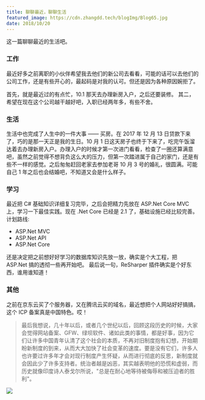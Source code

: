 ```yaml
---
title: 聊聊最近，聊聊生活
featured_image: https://cdn.zhangdd.tech/blogImg/Blog65.jpg
date: 2018/10/20
---
```


这一篇聊聊最近的生活吧。

### 工作
最近好多之前离职的小伙伴希望我去他们的新公司去看看，可能的话可以去他们的公司工作，还是有些开心的，最起码是对我的认可。但还是因为各种原因婉拒了。

首先，就是最近过的有点忙，10.1 那天去办理新房入户，之后还要装修。
其二，希望在现在这个公司越干越好吧，入职已经两年多，有些不舍。

### 生活
生活中也完成了人生中的一件大事 —— 买房。在 2017 年 12 月 13 日贷款下来了，巧的是那一天正是我的生日。10 月 1 日这天房子也终于下来了，吃完午饭溜达着去办理新房入户。办理入户的时候才第一次进门看看，检查了一圈还算满意吧，虽然之前觉得不想背负这么大的压力，但第一次踏进属于自己的家门，还是有些不一样的感觉。之后匆匆赶回老家去参加老哥 10 月 3 号的婚礼，很圆满。可能自己 1 年之后也会结婚吧，不知道又会是什么样子。

### 学习
最近把 C# 基础知识详细复习完毕，之后会把精力先放在 ASP.Net Core MVC 上，学习一下最佳实践。现在 .Net Core 已经是 2.1 了，基础设施已经比较完善。
计划路线: 
- ASP.Net MVC
- ASP.Net API
- ASP.Net Core

还是决定把之前想好好学习的数据库知识先放一放，确实是个大工程，把 ASP.Net 搞的透彻一些再开始吧。
最后说一句，ReSharper 插件确实是个好东西，谁用谁知道！

### 其他
之前在京东云买了个服务器，又在腾讯云买的域名，最近想把个人网站好好搞搞，这个 ICP 备案真是中国特色。哎！

> 最后我想说，几十年以后，或者几个世纪以后，回顾这段历史的时候，大家会觉得网站备案、GFW、绿坝软件、诸如此类的事情，都是好事，因为它们让许多中国青年认清了这个社会的本质，不再对旧制度抱有幻想，开始期盼新制度的到来，从而大大加快了社会变革的速度。要是没有它们，许多人也许要过许多年才会对现行制度产生怀疑，从而进行彻底的反思，新制度就会因此少了许多支持者。统治者越是凶恶，其实越表明他的恐慌和虚弱，而历史就像印度诗人泰戈尔所说，"总是在耐心地等待被侮辱和被压迫者的胜利"。

![](https://cdn.zhangdd.tech/contentImg/other/other1.jpg)